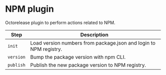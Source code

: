 # NPM plugin

Octorelease plugin to perform actions related to NPM.

| Step | Description |
|------|-------------|
| `init` | Load version numbers from package.json and login to NPM registry. |
| `version` | Bump the package version with npm CLI. |
| `publish` | Publish the new package version to NPM registry. |
